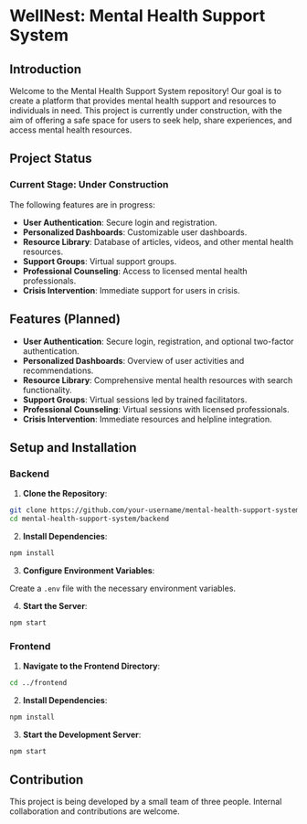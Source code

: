 # WellNest: Mental Health Support System 

## Introduction

Welcome to the Mental Health Support System repository! Our goal is to create a platform that provides mental health support and resources to individuals in need. This project is currently under construction, with the aim of offering a safe space for users to seek help, share experiences, and access mental health resources.

## Project Status

### Current Stage: Under Construction

The following features are in progress:

- **User Authentication**: Secure login and registration.
- **Personalized Dashboards**: Customizable user dashboards.
- **Resource Library**: Database of articles, videos, and other mental health resources.
- **Support Groups**: Virtual support groups.
- **Professional Counseling**: Access to licensed mental health professionals.
- **Crisis Intervention**: Immediate support for users in crisis.

## Features (Planned)

- **User Authentication**: Secure login, registration, and optional two-factor authentication.
- **Personalized Dashboards**: Overview of user activities and recommendations.
- **Resource Library**: Comprehensive mental health resources with search functionality.
- **Support Groups**: Virtual sessions led by trained facilitators.
- **Professional Counseling**: Virtual sessions with licensed professionals.
- **Crisis Intervention**: Immediate resources and helpline integration.

## Setup and Installation

### Backend

1. **Clone the Repository**:

```bash
git clone https://github.com/your-username/mental-health-support-system.git
cd mental-health-support-system/backend
```

2. **Install Dependencies**:

```bash
npm install
```

3. **Configure Environment Variables**:

Create a `.env` file with the necessary environment variables.

4. **Start the Server**:

```bash
npm start
```

### Frontend

1. **Navigate to the Frontend Directory**:

```bash
cd ../frontend
```

2. **Install Dependencies**:

```bash
npm install
```

3. **Start the Development Server**:

```bash
npm start
```

## Contribution

This project is being developed by a small team of three people. Internal collaboration and contributions are welcome.

